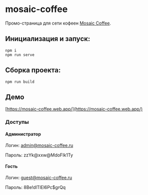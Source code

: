 # mosaic-coffee

Промо-страница для сети кофеен [Mosaic Coffee](https://xn--80aaacdshc1bybzad0q.xn--p1ai/).

## Инициализация и запуск:
```
npm i
npm run serve
```

## Сборка проекта:
```
npm run build
```

## Демо

[https://mosaic-coffee.web.app/](https://mosaic-coffee.web.app/)

### Доступы

#### Администратор

Логин:
admin@mosaic-coffee.ru

Пароль:
zzYk@xxw@MdoFIk1Ty

#### Гость

Логин:
guest@mosaic-coffee.ru

Пароль:
8Be!dlTlEl6Pc$grQq